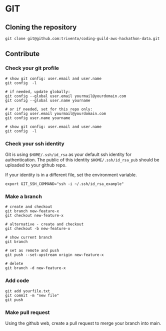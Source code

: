 # GIT 

## Cloning the repository
```
git clone git@github.com:trivento/coding-guild-aws-hackathon-data.git
```

## Contribute

### Check your git profile

```
# show git config: user.email and user.name
git config  -l

# if needed, update globally:
git config --global user.email yourmail@yourdomain.com
git config --global user.name yourname

# or if needed, set for this repo only:
git config user.email yourmail@yourdomain.com
git config user.name yourname

# show git config: user.email and user.name
git config  -l
```

### Check your ssh identity

Git is using `$HOME/.ssh/id_rsa` as your default ssh identity for authentication.
The public of this identity `$HOME/.ssh/id_rsa_pub` should be uploaded to your github repo.

If your identity is in a different file, set the environment variable.
```
export GIT_SSH_COMMAND="ssh -i ~/.ssh/id_rsa_example"
```

### Make a branch

```
# create and checkout
git branch new-feature-x
git checkout new-feature-x

# alternative - create and checkout
git checkout -b new-feature-x

# show current branch
git branch

# set as remote and push
git push --set-upstream origin new-feature-x

# delete
git branch -d new-feature-x
```

### Add code
```
git add yourfile.txt
git commit -m "new file"
git push
```

### Make pull request

Using the github web, create a pull request to merge your branch into main.
